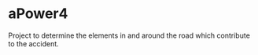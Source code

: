 # aPower4
Project to determine the elements in and around the road which contribute to the accident.

